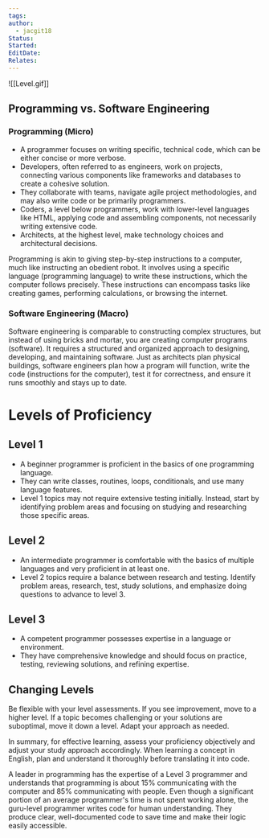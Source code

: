 ```yaml
---
tags: 
author:
  - jacgit18
Status: 
Started: 
EditDate: 
Relates:
---
```

![[Level.gif]]
  

  
## Programming vs. Software Engineering

### Programming (Micro)

- A programmer focuses on writing specific, technical code, which can be either concise or more verbose.
- Developers, often referred to as engineers, work on projects, connecting various components like frameworks and databases to create a cohesive solution.
- They collaborate with teams, navigate agile project methodologies, and may also write code or be primarily programmers.
- Coders, a level below programmers, work with lower-level languages like HTML, applying code and assembling components, not necessarily writing extensive code.
- Architects, at the highest level, make technology choices and architectural decisions.

Programming is akin to giving step-by-step instructions to a computer, much like instructing an obedient robot. It involves using a specific language (programming language) to write these instructions, which the computer follows precisely. These instructions can encompass tasks like creating games, performing calculations, or browsing the internet.

### Software Engineering (Macro)

Software engineering is comparable to constructing complex structures, but instead of using bricks and mortar, you are creating computer programs (software). It requires a structured and organized approach to designing, developing, and maintaining software. Just as architects plan physical buildings, software engineers plan how a program will function, write the code (instructions for the computer), test it for correctness, and ensure it runs smoothly and stays up to date.

# Levels of Proficiency

## Level 1

- A beginner programmer is proficient in the basics of one programming language.
- They can write classes, routines, loops, conditionals, and use many language features.
- Level 1 topics may not require extensive testing initially. Instead, start by identifying problem areas and focusing on studying and researching those specific areas.

## Level 2

- An intermediate programmer is comfortable with the basics of multiple languages and very proficient in at least one.
- Level 2 topics require a balance between research and testing. Identify problem areas, research, test, study solutions, and emphasize doing questions to advance to level 3.

## Level 3

- A competent programmer possesses expertise in a language or environment.
- They have comprehensive knowledge and should focus on practice, testing, reviewing solutions, and refining expertise.

## Changing Levels

Be flexible with your level assessments. If you see improvement, move to a higher level. If a topic becomes challenging or your solutions are suboptimal, move it down a level. Adapt your approach as needed.

In summary, for effective learning, assess your proficiency objectively and adjust your study approach accordingly. When learning a concept in English, plan and understand it thoroughly before translating it into code.

A leader in programming has the expertise of a Level 3 programmer and understands that programming is about 15% communicating with the computer and 85% communicating with people. Even though a significant portion of an average programmer's time is not spent working alone, the guru-level programmer writes code for human understanding. They produce clear, well-documented code to save time and make their logic easily accessible.